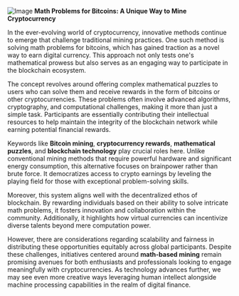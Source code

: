 
![Image](https://github.com/user-attachments/assets/31692037-0104-4703-abd1-696b6a7dd41b)
**Math Problems for Bitcoins: A Unique Way to Mine Cryptocurrency**

In the ever-evolving world of cryptocurrency, innovative methods continue to emerge that challenge traditional mining practices. One such method is solving math problems for bitcoins, which has gained traction as a novel way to earn digital currency. This approach not only tests one's mathematical prowess but also serves as an engaging way to participate in the blockchain ecosystem.

The concept revolves around offering complex mathematical puzzles to users who can solve them and receive rewards in the form of bitcoins or other cryptocurrencies. These problems often involve advanced algorithms, cryptography, and computational challenges, making it more than just a simple task. Participants are essentially contributing their intellectual resources to help maintain the integrity of the blockchain network while earning potential financial rewards.

Keywords like **Bitcoin mining**, **cryptocurrency rewards**, **mathematical puzzles**, and **blockchain technology** play crucial roles here. Unlike conventional mining methods that require powerful hardware and significant energy consumption, this alternative focuses on brainpower rather than brute force. It democratizes access to crypto earnings by leveling the playing field for those with exceptional problem-solving skills.

Moreover, this system aligns well with the decentralized ethos of blockchain. By rewarding individuals based on their ability to solve intricate math problems, it fosters innovation and collaboration within the community. Additionally, it highlights how virtual currencies can incentivize diverse talents beyond mere computation power.

However, there are considerations regarding scalability and fairness in distributing these opportunities equitably across global participants. Despite these challenges, initiatives centered around **math-based mining** remain promising avenues for both enthusiasts and professionals looking to engage meaningfully with cryptocurrencies. As technology advances further, we may see even more creative ways leveraging human intellect alongside machine processing capabilities in the realm of digital finance.